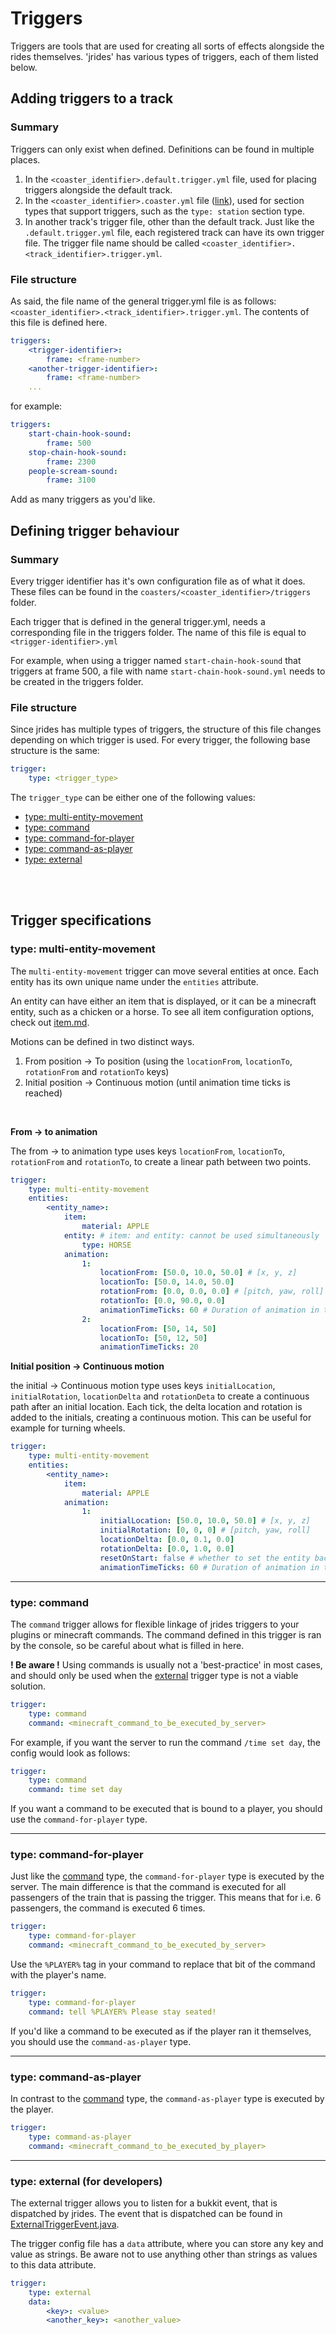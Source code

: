 # Triggers

Triggers are tools that are used for creating all sorts of effects alongside the rides themselves.
'jrides' has various types of triggers, each of them listed below.

## Adding triggers to a track

### Summary

Triggers can only exist when defined. Definitions can be found in multiple places.

1. In the `<coaster_identifier>.default.trigger.yml` file, used for placing triggers alongside the default track.
2. In the `<coaster_identifier>.coaster.yml` file ([link](./coaster_yml.md)), used for section types that support triggers, such as the `type: station` section type.
3. In another track's trigger file, other than the default track. Just like the `.default.trigger.yml` file, each registered track can have its own trigger file. The trigger file name should be called `<coaster_identifier>.<track_identifier>.trigger.yml`.

### File structure

As said, the file name of the general trigger.yml file is as follows: `<coaster_identifier>.<track_identifier>.trigger.yml`. The contents of this file is defined here.

```yml
triggers:
    <trigger-identifier>:
        frame: <frame-number>
    <another-trigger-identifier>:
        frame: <frame-number>
    ...
```

for example:

```yml
triggers:
    start-chain-hook-sound:
        frame: 500
    stop-chain-hook-sound:
        frame: 2300
    people-scream-sound:
        frame: 3100
```

Add as many triggers as you'd like.

## Defining trigger behaviour

### Summary

Every trigger identifier has it's own configuration file as of what it does. These files can be found in the `coasters/<coaster_identifier>/triggers` folder. 

Each trigger that is defined in the general trigger.yml, needs a corresponding file in the triggers folder. The name of this file is equal to `<trigger-identifier>.yml`

For example, when using a trigger named `start-chain-hook-sound` that triggers at frame 500, a file with name `start-chain-hook-sound.yml` needs to be created in the triggers folder.

### File structure

Since jrides has multiple types of triggers, the structure of this file changes depending on which trigger is used. For every trigger, the following base structure is the same:

```yml
trigger:
    type: <trigger_type>
```

The `trigger_type` can be either one of the following values:

* [type: multi-entity-movement](#type-multi-entity-movement)
* [type: command](#type-command)
* [type: command-for-player](#type-command-for-player)
* [type: command-as-player](#type-command-as-player)
* [type: external](#type-external-for-developers)

<br/><br/>

## Trigger specifications

### type: multi-entity-movement

The `multi-entity-movement` trigger can move several entities at once. Each entity has its own unique name under the `entities` attribute.

An entity can have either an item that is displayed, or it can be a minecraft entity, such as a chicken or a horse. To see all item configuration options, check out [item.md](item.md).

Motions can be defined in two distinct ways.
1. From position -> To position (using the `locationFrom`, `locationTo`, `rotationFrom` and `rotationTo` keys)
2. Initial position -> Continuous motion (until animation time ticks is reached)

<br/>

**From -> to animation**

The from -> to animation type uses keys `locationFrom`, `locationTo`, `rotationFrom` and `rotationTo`, to create a linear path between two points.

```yml
trigger:
    type: multi-entity-movement
    entities:
        <entity_name>:
            item:
                material: APPLE
            entity: # item: and entity: cannot be used simultaneously
                type: HORSE
            animation:
                1:
                    locationFrom: [50.0, 10.0, 50.0] # [x, y, z]
                    locationTo: [50.0, 14.0, 50.0]
                    rotationFrom: [0.0, 0.0, 0.0] # [pitch, yaw, roll]
                    rotationTo: [0.0, 90.0, 0.0]
                    animationTimeTicks: 60 # Duration of animation in ticks
                2:
                    locationFrom: [50, 14, 50]
                    locationTo: [50, 12, 50]
                    animationTimeTicks: 20
```

**Initial position -> Continuous motion**

the initial -> Continuous motion type uses keys `initialLocation`, `initialRotation`, `locationDelta` and `rotationDeta` to create a continuous path after an initial location. Each tick, the delta location and rotation is added to the initials, creating a continuous motion. This can be useful for example for turning wheels.

```yml
trigger:
    type: multi-entity-movement
    entities:
        <entity_name>:
            item:
                material: APPLE
            animation:
                1:
                    initialLocation: [50.0, 10.0, 50.0] # [x, y, z]
                    initialRotation: [0, 0, 0] # [pitch, yaw, roll]
                    locationDelta: [0.0, 0.1, 0.0] 
                    rotationDelta: [0.0, 1.0, 0.0]
                    resetOnStart: false # whether to set the entity back to its initial position every time
                    animationTimeTicks: 60 # Duration of animation in ticks
```


---

### type: command

The `command` trigger allows for flexible linkage of jrides triggers to your plugins or minecraft commands. The command defined in this trigger is ran by the console, so be careful about what is filled in here.

**! Be aware !** Using commands is usually not a 'best-practice' in most cases, and should only be used when the [external](#type-external-for-developers) trigger type is not a viable solution.

```yml
trigger:
    type: command
    command: <minecraft_command_to_be_executed_by_server>
```

For example, if you want the server to run the command `/time set day`, the config would look as follows:

```yml
trigger:
    type: command
    command: time set day
```

If you want a command to be executed that is bound to a player, you should use the `command-for-player` type.

---

### type: command-for-player

Just like the [command](#type-command) type, the `command-for-player` type is executed by the server. The main difference is that the command is executed for all passengers of the train that is passing the trigger. This means that for i.e. 6 passengers, the command is executed 6 times.

```yml
trigger:
    type: command-for-player
    command: <minecraft_command_to_be_executed_by_server>
```

Use the `%PLAYER%` tag in your command to replace that bit of the command with the player's name.

```yml
trigger:
    type: command-for-player
    command: tell %PLAYER% Please stay seated!
```

If you'd like a command to be executed as if the player ran it themselves, you should use the `command-as-player` type.

---

### type: command-as-player

In contrast to the [command](#type-command) type, the `command-as-player` type is executed by the player. 

```yml
trigger:
    type: command-as-player
    command: <minecraft_command_to_be_executed_by_player>
```

---

### type: external (for developers)

The external trigger allows you to listen for a bukkit event, that is dispatched by jrides. The event that is dispatched can be found in [ExternalTriggerEvent.java](../src/main/java/com/jverbruggen/jrides/event/ride/ExternalTriggerEvent.java).

The trigger config file has a `data` attribute, where you can store any key and value as strings. Be aware not to use anything other than strings as values to this data attribute.

```yml
trigger:
    type: external
    data:
        <key>: <value>
        <another_key>: <another_value>
```